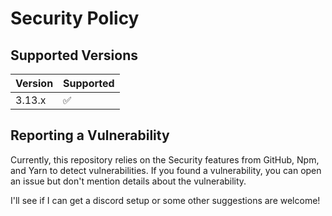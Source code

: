 # Security Policy

## Supported Versions

| Version | Supported          |
| ------- | ------------------ |
| 3.13.x  | :white_check_mark: |

## Reporting a Vulnerability

Currently, this repository relies on the Security features from GitHub, Npm, and Yarn to detect vulnerabilities.
If you found a vulnerability, you can open an issue but don't mention details about the vulnerability.

I'll see if I can get a discord setup or some other suggestions are welcome!
